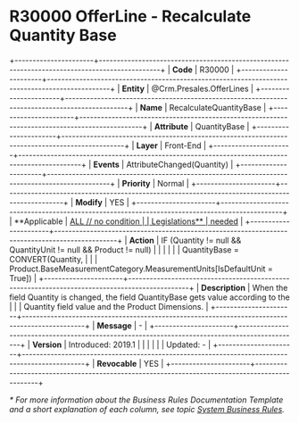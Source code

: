 ﻿---
erp.type: front-end-business-rule
erp.entity: Crm.Presales.OfferLines
---

# R30000 OfferLine - Recalculate Quantity Base
+----------------------+-----------------------------------------------------------------------------------------------+
| **Code**             | R30000                                                                                        |
+----------------------+-----------------------------------------------------------------------------------------------+
| **Entity**           | @Crm.Presales.OfferLines                                                                      |
+----------------------+-----------------------------------------------------------------------------------------------+
| **Name**             | RecalculateQuantityBase                                                                       |
+----------------------+-----------------------------------------------------------------------------------------------+
| **Attribute**        | QuantityBase                                                                                  |
+----------------------+-----------------------------------------------------------------------------------------------+
| **Layer**            | Front-End                                                                                     |
+----------------------+-----------------------------------------------------------------------------------------------+
| **Events**           | AttributeChanged(Quantity)                                                                    |
+----------------------+-----------------------------------------------------------------------------------------------+
| **Priority**         | Normal                                                                                        |
+----------------------+-----------------------------------------------------------------------------------------------+
| **Modify**           | YES                                                                                           |
+----------------------+-----------------------------------------------------------------------------------------------+
| **Applicable         | [ALL // no condition                                                                          |
| Legislations**       | needed](xref:applicable-legislations)                                                         |
+----------------------+-----------------------------------------------------------------------------------------------+
| **Action**           | IF (Quantity != null && QuantityUnit != null && Product != null)                              |
|                      |                                                                                               |
|                      | QuantityBase = CONVERT(Quantity,                                                              |
|                      | Product.BaseMeasurementCategory.MeasurementUnits\[IsDefaultUnit = True\])                     |
+----------------------+-----------------------------------------------------------------------------------------------+
| **Description**      | When the field Quantity is changed, the field QuantityBase gets value according to the        |
|                      | Quantity field value and the Product Dimensions.                                              |
+----------------------+-----------------------------------------------------------------------------------------------+
| **Message**          | \-                                                                                            |
+----------------------+-----------------------------------------------------------------------------------------------+
| **Version**          | Introduced: 2019.1                                                                            |
|                      |                                                                                               |
|                      | Updated: -                                                                                    |
+----------------------+-----------------------------------------------------------------------------------------------+
| **Revocable**        | YES                                                                                           |
+----------------------+-----------------------------------------------------------------------------------------------+

*\* For more information about the Business Rules Documentation Template and a short explanation of each column, see
topic [System Business Rules](../templates/template-description-system-business-rules.md).*
